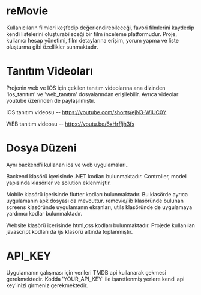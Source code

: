 # reMovie
Kullanıcıların filmleri keşfedip değerlendirebileceği, favori filmlerini kaydedip kendi listelerini oluşturabileceği bir film inceleme platformudur. Proje, kullanıcı hesap yönetimi, film detaylarına erişim, yorum yapma ve liste oluşturma gibi özellikler sunmaktadır.

# Tanıtım Videoları

Projenin web ve IOS için çekilen tanıtım videolarına ana dizinden 'ios_tanıtım' ve 'web_tanıtım' dosyalarından erişilebilir. Ayrıca videolar youtube üzerinden de paylaşılmıştır.


IOS tanıtım videosu -- https://youtube.com/shorts/ejN3-WIUC0Y


WEB tanıtım videosu -- https://youtu.be/6xHrffjh3fs

# Dosya Düzeni
Aynı backend'i kullanan ios ve web uygulamaları..


Backend klasörü içerisinde .NET kodları bulunmaktadır. Controller, model yapısında klasörler ve solution eklenmiştir.


Mobile klasörü içerisinde flutter kodları bulunmaktadır. Bu klasörde ayrıca uygulamanın apk dosyası da mevcuttur. removie/lib klasöründe bulunan screens klasöründe uygulamanın ekranları, utils klasöründe de uygulamaya yardımcı kodlar bulunmaktadır.


Website klasörü içerisinde html,css kodları bulunmaktadır. Projede kullanılan javascript kodları da /js klasörü altında toplanmıştır.

# API_KEY
Uygulamanın çalışması için verileri TMDB api kullanarak çekmesi gerekmektedir. Kodda 'YOUR_API_KEY' ile işaretlenmiş yerlere kendi api key'inizi girmeniz gerekmektedir.
